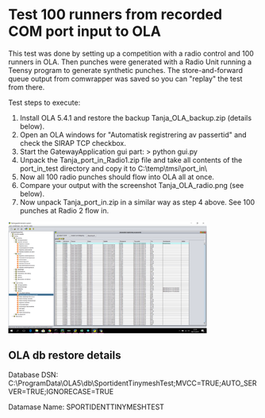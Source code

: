 # Test 100 runners from recorded COM port input to OLA

This test was done by setting up a competition with a radio control and 100 runners in OLA. Then punches were generated with a Radio Unit running a Teensy program to generate synthetic punches.
The store-and-forward queue output from comwrapper was saved so you can "replay" the test from there.

Test steps to execute:
1. Install OLA 5.4.1 and restore the backup Tanja_OLA_backup.zip (details below).
2. Open an OLA windows for "Automatisk registrering av passertid" and check the SIRAP TCP checkbox.
3. Start the GatewayApplication gui part: > python gui.py
4. Unpack the Tanja_port_in_Radio1.zip file and take all contents of the port_in_test directory and copy it to C:\temp\tmsi\port_in\
5. Now all 100 radio punches should flow into OLA all at once. 
6. Compare your output with the screenshot Tanja_OLA_radio.png (see below).
7. Now unpack Tanja_port_in.zip in a similar way as step 4 above. See 100 punches at Radio 2 flow in.

<img src="./Tanja_OLA_radio.png" width="400">


## OLA db restore details
Database DSN:
C:\ProgramData\OLA5\db\SportidentTinymeshTest;MVCC=TRUE;AUTO_SERVER=TRUE;IGNORECASE=TRUE

Datamase Name:
SPORTIDENTTINYMESHTEST

